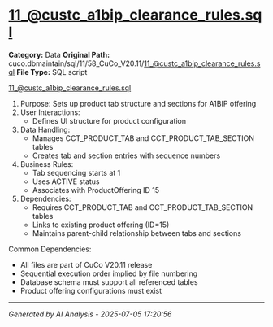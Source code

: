 # 11_@custc_a1bip_clearance_rules.sql

**Category:** Data
**Original Path:** cuco.dbmaintain/sql/11/58_CuCo_V20.11/11_@custc_a1bip_clearance_rules.sql
**File Type:** SQL script

11_@custc_a1bip_clearance_rules.sql
1. Purpose: Sets up product tab structure and sections for A1BIP offering
2. User Interactions:
   - Defines UI structure for product configuration
3. Data Handling:
   - Manages CCT_PRODUCT_TAB and CCT_PRODUCT_TAB_SECTION tables
   - Creates tab and section entries with sequence numbers
4. Business Rules:
   - Tab sequencing starts at 1
   - Uses ACTIVE status
   - Associates with ProductOffering ID 15
5. Dependencies:
   - Requires CCT_PRODUCT_TAB and CCT_PRODUCT_TAB_SECTION tables
   - Links to existing product offering (ID=15)
   - Maintains parent-child relationship between tabs and sections

Common Dependencies:
- All files are part of CuCo V20.11 release
- Sequential execution order implied by file numbering
- Database schema must support all referenced tables
- Product offering configurations must exist

---
*Generated by AI Analysis - 2025-07-05 17:20:56*
